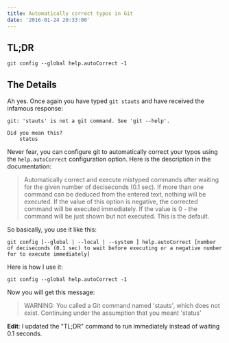 ```yaml
---
title: Automatically correct typos in Git
date: '2016-01-24 20:33:00'
---
```


## TL;DR
`git config --global help.autoCorrect -1`

## The Details
Ah yes.  Once again you have typed `git stauts` and have received the infamous response:

```
git: 'stauts' is not a git command. See 'git --help'.

Did you mean this?
	status
```

Never fear, you can configure git to automatically correct your typos using the `help.autoCorrect` configuration option.  Here is the description in the documentation:

>Automatically correct and execute mistyped commands after waiting for the given number of deciseconds (0.1 sec). If more than one command can be deduced from the entered text, nothing will be executed. If the value of this option is negative, the corrected command will be executed immediately. If the value is 0 - the command will be just shown but not executed. This is the default.

So basically, you use it like this:

`git config [--global | --local | --system ] help.autoCorrect [number of deciseconds (0.1 sec) to wait before executing or a negative number for to execute immediately]`

Here is how I use it:

`git config --global help.autoCorrect -1`

Now you will get this message:

>WARNING: You called a Git command named 'stauts', which does not exist.
>Continuing under the assumption that you meant 'status'

**Edit**: I updated the "TL;DR" command to run immediately instead of waiting 0.1 seconds.
